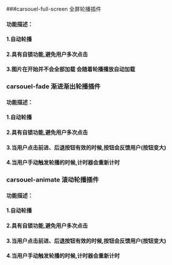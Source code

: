 ###carsouel-full-screen 全屏轮播插件
#### 功能描述：
#### 1.自动轮播
#### 2.具有自锁功能,避免用户多次点击
#### 3.图片在开始并不会全部加载 会随着轮播播放自动加载

### carsouel-fade 渐进渐出轮播插件
#### 功能描述： 
#### 1.自动轮播
#### 2.具有自锁功能,避免用户多次点击
#### 3.当用户点击前进、后退按钮有效的时候,按钮会反馈用户(按钮变大)
#### 4.当用户手动触发轮播的时候,计时器会重新计时

### carsouel-animate 滚动轮播插件
#### 功能描述： 
#### 1.自动轮播
#### 2.具有自锁功能,避免用户多次点击
#### 3.当用户点击前进、后退按钮有效的时候,按钮会反馈用户(按钮变大)
#### 4.当用户手动触发轮播的时候,计时器会重新计时
